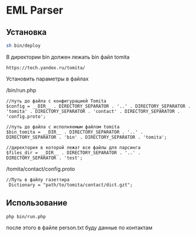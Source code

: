 # EML Parser

## Установка

```sh
sh bin/deploy
```

В директории bin должен лежать bin файл tomita
```
https://tech.yandex.ru/tomita/
```

Установить параметры в файлах

/bin/run.php
```
//путь до файла с конфигурацией Tomita
$config = __DIR__ . DIRECTORY_SEPARATOR . '..' . DIRECTORY_SEPARATOR . 'tomita' . DIRECTORY_SEPARATOR . 'contact' . DIRECTORY_SEPARATOR . 'config.proto';

//путь до файла с исполняемым файлом tomita
$bin_tomita = __DIR__ . DIRECTORY_SEPARATOR . '..' . DIRECTORY_SEPARATOR . 'bin' . DIRECTORY_SEPARATOR . 'tomita';

//директория в которой лежат все файлы для парсинга
$files_dir = __DIR__ . DIRECTORY_SEPARATOR . '..' . DIRECTORY_SEPARATOR . 'test';
```

/tomita/contact/config.proto
```
//Путь в файлу газеттира
 Dictionary = "path/to/tomita/contact/dict.gzt";
```

## Использование
```
php bin/run.php
```

после этого в файле person.txt буду данные по контактам